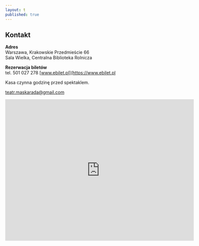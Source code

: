 ```yaml
---
layout: t
published: true
---
```





## Kontakt

**Adres**  
Warszawa, Krakowskie Przedmieście 66<br />Sala Wielka, Centralna Biblioteka Rolnicza  

**Rezerwacja biletów**  
tel. 501 027 278    [www.ebilet.pl](https://www.ebilet.pl 

Kasa czynna godzinę przed spektaklem.  

teatr.maskarada@gmail.com


<iframe width="600" height="450" frameborder="0" style="border:0" src="https://www.google.com/maps/embed/v1/place?q=krakowskie%20przedmiescie%2066%20maskarada&key=AIzaSyAj10GiD4y7BTXuxJbZHsQrkio4VBCvoXU" allowfullscreen></iframe>




<!--
Spektakle kwietniowe pokazujemy na scenie teatralnej <br />Domu Kultury Praga na ul. Dąbrowszczaków 2/4<br /><br />tel. 501 027 278

<br /><br />

<form target="_blank" method="get" action="http://maps.google.com/maps"> 
Wpisz po przecinku nazwę ulicy, z której do nas wyruszasz :
<input type="text" value="Warszawa," name="saddr">
<input type="hidden" value="Warszawa, Dąbrowszczaków 2" name="daddr">
<input type="submit" value=" Pokaż trasę ">
 </form>
 
<br />
-->
